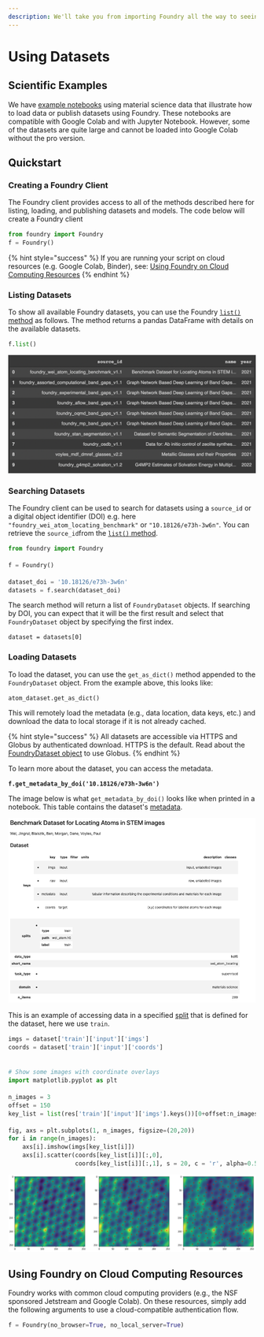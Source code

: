 ```yaml
---
description: We'll take you from importing Foundry all the way to seeing your data.
---
```


# Using Datasets

## Scientific Examples

We have [example notebooks](https://github.com/MLMI2-CSSI/foundry/tree/main/examples) using material science data that illustrate how to load data or publish datasets using Foundry. These notebooks are compatible with Google Colab and with Jupyter Notebook. However, some of the datasets are quite large and cannot be loaded into Google Colab without the pro version.

## Quickstart

### Creating a Foundry Client

The Foundry client provides access to all of the methods described here for listing, loading, and publishing datasets and models. The code below will create a Foundry client&#x20;

```python
from foundry import Foundry
f = Foundry()
```

{% hint style="success" %}
If you are running your script on cloud resources (e.g. Google Colab, Binder), see: [Using Foundry on Cloud Computing Resources](examples.md#using-foundry-on-cloud-computing-resources)
{% endhint %}

### Listing Datasets

To show all available Foundry datasets, you can use the Foundry [`list()` method](../classes-and-methods/foundry.foundry.md) as follows. The method returns a pandas DataFrame with details on the available datasets.

```python
f.list()
```

![The returned Dataframe from f.list()](<../.gitbook/assets/Screen Shot 2022-01-27 at 1.29.23 PM.png>)

### Searching Datasets

The Foundry client can be used to search for datasets using a `source_id` or a digital object identifier (DOI) e.g. here `"foundry_wei_atom_locating_benchmark"` or `"10.18126/e73h-3w6n"`_._ You can retrieve the `source_id`from the [`list()` method](examples.md#listing-datasets).

```python
from foundry import Foundry

f = Foundry()

dataset_doi = '10.18126/e73h-3w6n'
datasets = f.search(dataset_doi)
```

The search method will return a list of `FoundryDataset` objects. If searching by DOI, you can expect that it will be the first result and select that `FoundryDataset` object by specifying the first index.

```
dataset = datasets[0]
```

### Loading Datasets

To load the dataset, you can use the `get_as_dict()` method appended to the `FoundryDataset` object. From the example above, this looks like:

```
atom_dataset.get_as_dict()
```

This will remotely load the metadata (e.g., data location, data keys, etc.) and download the data to local storage if it is not already cached.&#x20;

{% hint style="success" %}
All datasets are accessible via HTTPS and Globus by authenticated download. HTTPS is the default. Read about the [FoundryDataset object](../classes-and-methods/foundry.foundry\_dataset.md) to use Globus.
{% endhint %}

To learn more about the dataset, you can access the metadata.&#x20;

<pre><code><strong>f.get_metadata_by_doi('10.18126/e73h-3w6n')
</strong></code></pre>

The image below is what `get_metadata_by_doi()` looks like when printed in a notebook. This table contains the dataset's [metadata](../publishing/describing-datasets.md#descriptive-metadata).

![](<../.gitbook/assets/image (4).png>)

This is an example of accessing data in a specified [split](../publishing/describing-datasets.md#splits) that is defined for the dataset, here we use `train`.&#x20;

```python
imgs = dataset['train']['input']['imgs']
coords = dataset['train']['input']['coords']


# Show some images with coordinate overlays
import matplotlib.pyplot as plt

n_images = 3
offset = 150
key_list = list(res['train']['input']['imgs'].keys())[0+offset:n_images+offset]

fig, axs = plt.subplots(1, n_images, figsize=(20,20))
for i in range(n_images):
    axs[i].imshow(imgs[key_list[i]])
    axs[i].scatter(coords[key_list[i]][:,0], 
                   coords[key_list[i]][:,1], s = 20, c = 'r', alpha=0.5)
```

![Overlay of a STEM image with atomic coordinate labels (red dots)](<../.gitbook/assets/image (1).png>)

## Using Foundry on Cloud Computing Resources

Foundry works with common cloud computing providers (e.g., the NSF sponsored Jetstream and Google Colab). On these resources, simply add the following arguments to use a cloud-compatible authentication flow.

```python
f = Foundry(no_browser=True, no_local_server=True)
```


